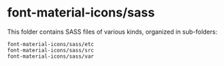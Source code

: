 # font-material-icons/sass

This folder contains SASS files of various kinds, organized in sub-folders:

    font-material-icons/sass/etc
    font-material-icons/sass/src
    font-material-icons/sass/var
